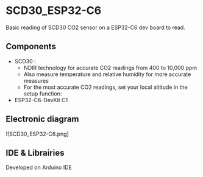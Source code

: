# SCD30_ESP32-C6

Basic reading of SCD30 CO2 sensor on a ESP32-C6 dev board to read.

## Components

- SCD30 : 
    - NDIR technology for accurate CO2 readings from 400 to 10,000 ppm
    - Also measure temperature and relative humidity for more accurate measures
    - For the most accurate CO2 readings, set your local altitude in the setup function:
- ESP32-C6-DevKit C1


## Electronic diagram

![SCD30_ESP32-C6.png]

## IDE & Librairies

Developed on Arduino IDE

